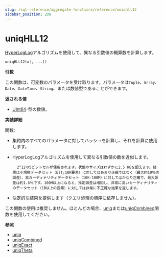 ```yaml
---
slug: /sql-reference/aggregate-functions/reference/uniqhll12
sidebar_position: 208
---
```


# uniqHLL12

[HyperLogLog](https://en.wikipedia.org/wiki/HyperLogLog)アルゴリズムを使用して、異なる引数値の概算数を計算します。

``` sql
uniqHLL12(x[, ...])
```

**引数**

この関数は、可変数のパラメータを受け取ります。パラメータは`Tuple`、`Array`、`Date`、`DateTime`、`String`、または数値型であることができます。

**返される値**

- [UInt64](../../../sql-reference/data-types/int-uint.md)-型の数値。

**実装詳細**

関数:

- 集約内のすべてのパラメータに対してハッシュを計算し、それを計算に使用します。

- HyperLogLogアルゴリズムを使用して異なる引数値の数を近似します。

        2^12の5ビットセルが使用されます。状態のサイズはわずかに2.5 KBを超えます。結果は小規模データセット（&lt;10K要素）に対してはあまり正確ではなく（最大約10％の誤差）、高カーディナリティデータセット（10K-100M）に対してはかなり正確で、最大誤差は約1.6％です。100M以上になると、推定誤差は増加し、非常に高いカーディナリティのデータセット（1B以上の要素）に対しては非常に不正確な結果を返します。

- 決定的な結果を提供します（クエリ処理の順序に依存しません）。

この関数の使用は推奨しません。ほとんどの場合、[uniq](../../../sql-reference/aggregate-functions/reference/uniq.md#agg_function-uniq)または[uniqCombined](../../../sql-reference/aggregate-functions/reference/uniqcombined.md#agg_function-uniqcombined)関数を使用してください。

**参照**

- [uniq](../../../sql-reference/aggregate-functions/reference/uniq.md#agg_function-uniq)
- [uniqCombined](../../../sql-reference/aggregate-functions/reference/uniqcombined.md#agg_function-uniqcombined)
- [uniqExact](../../../sql-reference/aggregate-functions/reference/uniqexact.md#agg_function-uniqexact)
- [uniqTheta](../../../sql-reference/aggregate-functions/reference/uniqthetasketch.md#agg_function-uniqthetasketch)
